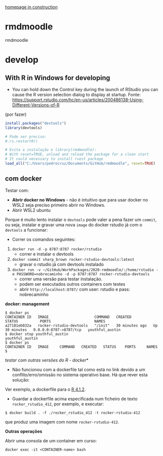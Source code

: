 [homepage in construction](https://jpcaveiro.github.io/rmdmoodle/)

# rmdmoodle

rmdmoodle

# develop


## With R in Windows for developing

* You can hold down the Control key during the launch of RStudio you can cause the R version selection dialog to display at startup. Fonte: https://support.rstudio.com/hc/en-us/articles/200486138-Using-Different-Versions-of-R

(por fazer)


```r
install.packages("devtools")
library(devtools)

# Pode ser preciso:
#.rs.restartR()

# Evita a instalação e library(rmdmoodle):
# With reset=TRUE, unload and reload the package for a clean start
# It could necessary to install rvest package
load_all("C:/Users/pedrocruz/Documents/GitHub/rmdmoodle", reset=TRUE)
```



## com docker

Testar com:

- **Abrir docker no Windows** - não é intuitivo que para usar docker no WSL2 seja preciso primeiro abrir no Windows.
- Abrir WSL2 ubuntu

Porque é muito lento instalar o `devtools` pode valer a pena fazer um `commit`, ou seja, instalar e gravar uma nova `image` do docker rstudio já com o `devtools` a funcionar:
- Correr os comandos seguintes:


1. `docker run -d -p 8787:8787 rocker/rstudio`
   - correr e instalar o devtools
2. `docker commit sharp_brown rocker-rstudio-devtools:latest`
   - gravar o rstudio já com devtools instalado 
3. `docker run -v ~/GitHub/WorkPackages/2020-rmdmoodle/:/home/rstudio -e PASSWORD=nobrecaminho -d -p 8787:8787 rocker-rstudio-devtools`
   - correr uma versão para testar instalação.
   - podem ser executados outros containers com testes
   - abrir `http://localhost:8787/` com user: rstudio e pass: nobrecaminho


**docker: management**

```
$ docker ps
CONTAINER ID   IMAGE                     COMMAND   CREATED          STATUS          PORTS                    NAMES
a27181eb032a   rocker-rstudio-devtools   "/init"   30 minutes ago   Up 30 minutes   0.0.0.0:8787->8787/tcp   youthful_austin
$ docker stop youthful_austin
youthful_austin
$ docker ps
CONTAINER ID   IMAGE     COMMAND   CREATED   STATUS    PORTS     NAMES
$
```

*testar com outras versões do R - docker**

- Não funcionou com a dockerfile tal como está no link devido a um conflito/erro/omissão no sistema operativo base. Há que rever esta solução:

Ver exemplo, a dockerfile para o [R 4.1.2](https://github.com/rocker-org/rocker-versioned2/blob/master/dockerfiles/rstudio_4.1.2.Dockerfile).

* Guardar a dockerfile acima especificada num ficheiro de texto `rocker_rstudio_412`, por exemplo, e executar:
 
```
$ docker build . -f ./rocker_rstudio_412 -t rocker-rstudio-412
```
que produz uma imagem com nome `rocker-rstudio-412`.

**Outras operações**

Abrir uma consola de um container em curso:

```
docker exec -it <CONTAINER-name> bash
```
 
 
